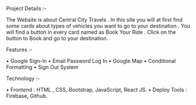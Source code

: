 Project Details :-

The Website is about Central City Travels . In this site you will at first find some cards about types of vehicles you want to go to your destination . You will find a button in every card named as Book Your Ride . Click on the button to Book and go to your destination.

Features :-

• Google Sign-In
• Email Password Log In
• Google Map
• Conditional Formatting
• Sign Out System

Technology :-

• Frontend : HTML , CSS, Bootstrap, JavaScript, React JS.
• Deploy Tools : Firebase, Github.
